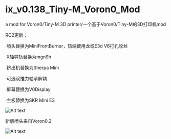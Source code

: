 # ix_v0.138_Tiny-M_Voron0_Mod
a mod for Voron0/Tiny-M 3D printer/一个基于Voron0/Tiny-M的3D打印机mod

RC2更新：

·喷头替换为MiniFrontBurner，热端使用龙或E3d V6打孔攻丝

·X轴导轨替换为mgn9h

·挤出机替换为Sherpa Mini

·可选双推力轴承解耦

·屏幕替换为V0Display

·主板替换为SKR Mini E3

![Alt text](https://github.com/ix-prism/ix_v0.138_Tiny-M_Voron0_Mod/blob/main/Picture/rc2.jpg)

新版喷头来自Voron0.2

![Alt text](https://github.com/ix-prism/ix_v0.138_Tiny-M_Voron0_Mod/blob/main/Picture/Mini%20Stealthburner-Sherpa1.jpg)
